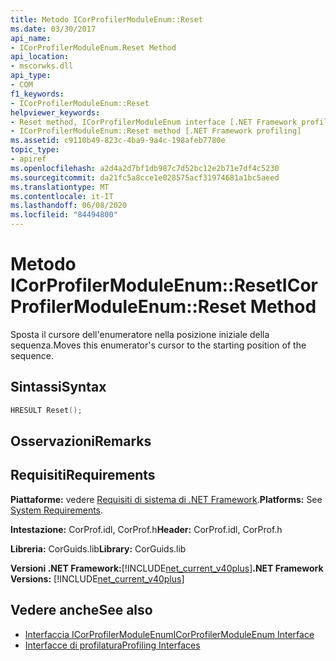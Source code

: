 ```yaml
---
title: Metodo ICorProfilerModuleEnum::Reset
ms.date: 03/30/2017
api_name:
- ICorProfilerModuleEnum.Reset Method
api_location:
- mscorwks.dll
api_type:
- COM
f1_keywords:
- ICorProfilerModuleEnum::Reset
helpviewer_keywords:
- Reset method, ICorProfilerModuleEnum interface [.NET Framework profiling]
- ICorProfilerModuleEnum::Reset method [.NET Framework profiling]
ms.assetid: c9110b49-823c-4ba9-9a4c-198afeb7780e
topic_type:
- apiref
ms.openlocfilehash: a2d4a2d7bf1db987c7d52bc12e2b71e7df4c5230
ms.sourcegitcommit: da21fc5a8cce1e028575acf31974681a1bc5aeed
ms.translationtype: MT
ms.contentlocale: it-IT
ms.lasthandoff: 06/08/2020
ms.locfileid: "84494800"
---
```

# <a name="icorprofilermoduleenumreset-method"></a><span data-ttu-id="34091-102">Metodo ICorProfilerModuleEnum::Reset</span><span class="sxs-lookup"><span data-stu-id="34091-102">ICorProfilerModuleEnum::Reset Method</span></span>
<span data-ttu-id="34091-103">Sposta il cursore dell'enumeratore nella posizione iniziale della sequenza.</span><span class="sxs-lookup"><span data-stu-id="34091-103">Moves this enumerator's cursor to the starting position of the sequence.</span></span>  
  
## <a name="syntax"></a><span data-ttu-id="34091-104">Sintassi</span><span class="sxs-lookup"><span data-stu-id="34091-104">Syntax</span></span>  
  
```cpp  
HRESULT Reset();  
```  
  
## <a name="remarks"></a><span data-ttu-id="34091-105">Osservazioni</span><span class="sxs-lookup"><span data-stu-id="34091-105">Remarks</span></span>  
  
## <a name="requirements"></a><span data-ttu-id="34091-106">Requisiti</span><span class="sxs-lookup"><span data-stu-id="34091-106">Requirements</span></span>  
 <span data-ttu-id="34091-107">**Piattaforme:** vedere [Requisiti di sistema di .NET Framework](../../get-started/system-requirements.md).</span><span class="sxs-lookup"><span data-stu-id="34091-107">**Platforms:** See [System Requirements](../../get-started/system-requirements.md).</span></span>  
  
 <span data-ttu-id="34091-108">**Intestazione:** CorProf.idl, CorProf.h</span><span class="sxs-lookup"><span data-stu-id="34091-108">**Header:** CorProf.idl, CorProf.h</span></span>  
  
 <span data-ttu-id="34091-109">**Libreria:** CorGuids.lib</span><span class="sxs-lookup"><span data-stu-id="34091-109">**Library:** CorGuids.lib</span></span>  
  
 <span data-ttu-id="34091-110">**Versioni .NET Framework:**[!INCLUDE[net_current_v40plus](../../../../includes/net-current-v40plus-md.md)]</span><span class="sxs-lookup"><span data-stu-id="34091-110">**.NET Framework Versions:** [!INCLUDE[net_current_v40plus](../../../../includes/net-current-v40plus-md.md)]</span></span>  
  
## <a name="see-also"></a><span data-ttu-id="34091-111">Vedere anche</span><span class="sxs-lookup"><span data-stu-id="34091-111">See also</span></span>

- [<span data-ttu-id="34091-112">Interfaccia ICorProfilerModuleEnum</span><span class="sxs-lookup"><span data-stu-id="34091-112">ICorProfilerModuleEnum Interface</span></span>](icorprofilermoduleenum-interface.md)
- [<span data-ttu-id="34091-113">Interfacce di profilatura</span><span class="sxs-lookup"><span data-stu-id="34091-113">Profiling Interfaces</span></span>](profiling-interfaces.md)
